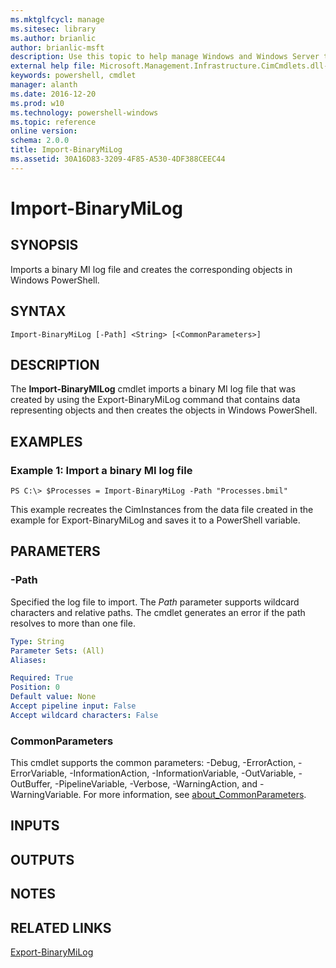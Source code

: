 ```yaml
---
ms.mktglfcycl: manage
ms.sitesec: library
ms.author: brianlic
author: brianlic-msft
description: Use this topic to help manage Windows and Windows Server technologies with Windows PowerShell.
external help file: Microsoft.Management.Infrastructure.CimCmdlets.dll-Help.xml
keywords: powershell, cmdlet
manager: alanth
ms.date: 2016-12-20
ms.prod: w10
ms.technology: powershell-windows
ms.topic: reference
online version: 
schema: 2.0.0
title: Import-BinaryMiLog
ms.assetid: 30A16D83-3209-4F85-A530-4DF388CEEC44
---
```


# Import-BinaryMiLog

## SYNOPSIS
Imports a binary MI log file and creates the corresponding objects in Windows PowerShell.

## SYNTAX

```
Import-BinaryMiLog [-Path] <String> [<CommonParameters>]
```

## DESCRIPTION
The **Import-BinaryMILog** cmdlet imports a binary MI log file that was created by using the Export-BinaryMiLog command that contains data representing objects and then creates the objects in Windows PowerShell.

## EXAMPLES

### Example 1: Import a binary MI log file
```
PS C:\> $Processes = Import-BinaryMiLog -Path "Processes.bmil"
```

This example recreates the CimInstances from the data file created in the example for Export-BinaryMiLog and saves it to a PowerShell variable.

## PARAMETERS

### -Path
Specified the log file to import.
The *Path* parameter supports wildcard characters and relative paths.
The cmdlet generates an error if the path resolves to more than one file.

```yaml
Type: String
Parameter Sets: (All)
Aliases: 

Required: True
Position: 0
Default value: None
Accept pipeline input: False
Accept wildcard characters: False
```

### CommonParameters
This cmdlet supports the common parameters: -Debug, -ErrorAction, -ErrorVariable, -InformationAction, -InformationVariable, -OutVariable, -OutBuffer, -PipelineVariable, -Verbose, -WarningAction, and -WarningVariable. For more information, see [about_CommonParameters](http://go.microsoft.com/fwlink/?LinkID=113216).

## INPUTS

## OUTPUTS

## NOTES

## RELATED LINKS

[Export-BinaryMiLog](./Export-BinaryMiLog.md)

